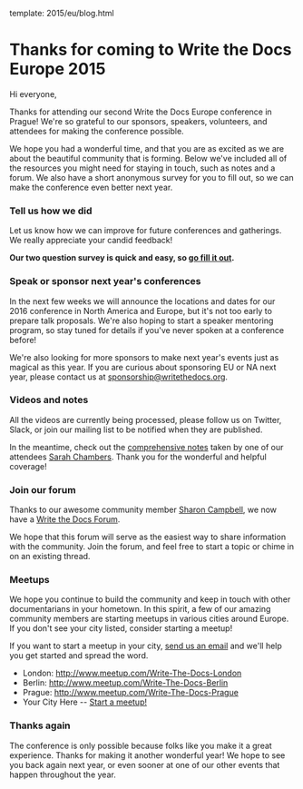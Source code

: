 template: 2015/eu/blog.html

Thanks for coming to Write the Docs Europe 2015
===============================================

Hi everyone,

Thanks for attending our second Write the Docs Europe conference in Prague! We're so grateful to our sponsors, speakers, volunteers, and attendees for making the conference possible.

We hope you had a wonderful time, and that you are as excited as we are about the beautiful community that is forming. Below we've included all of the resources you might need for staying in touch, such as notes and a forum. We also have a short anonymous survey for you to fill out, so we can make the conference even better next year.

### Tell us how we did

Let us know how we can improve for future conferences and gatherings. We really appreciate your candid feedback!

**Our two question survey is quick and easy, so [go fill it out](https://docs.google.com/forms/d/1_xCQxnoQMvUY-3EefUyrZYWgS8kpwVlGgabLy0MVtg4/viewform).**

### Speak or sponsor next year's conferences

In the next few weeks we will announce the locations and dates for our 2016 conference in North America and Europe,
but it's not too early to prepare talk proposals. We're also hoping to start a speaker mentoring program, so stay tuned for details if you've never spoken at a conference before!

We're also looking for more sponsors to make next year's events just as magical as this year. If you are curious about sponsoring EU or NA next year,
please contact us at [sponsorship@writethedocs.org](mailto:sponsorship@writethedocs.org).

### Videos and notes

All the videos are currently being processed, please follow us on Twitter, Slack, or join our mailing list
to be notified when they are published.

In the meantime, check out the [comprehensive notes](https://docs.google.com/document/d/1XhHMXaqV3UvVp-ltNZZEVdfiQFzY5adYQwBiiC-rk_4/edit) taken by one of our attendees [Sarah Chambers](https://twitter.com/sarahleeyoga). Thank you for the wonderful and helpful coverage!

### Join our forum

Thanks to our awesome community member [Sharon Campbell](https://twitter.com/captainshar), we now have a [Write the Docs Forum](http://forum.writethedocs.org/).

We hope that this forum will serve as the easiest way to share information with the community. Join the forum, and feel free to start a topic or chime in on an existing thread.

### Meetups

We hope you continue to build the community and keep in touch with other documentarians in your hometown. In this spirit, a few of our amazing community members are starting meetups in various cities around Europe. If you don't see your city listed, consider starting a meetup!

If you want to start a meetup in your city, [send us an email](mailto:europe@writethedocs.org) and we'll help you get started and spread the word.

* London: <http://www.meetup.com/Write-The-Docs-London>
* Berlin: <http://www.meetup.com/Write-The-Docs-Berlin>
* Prague: <http://www.meetup.com/Write-The-Docs-Prague>
* Your City Here -- [Start a meetup!](https://www.youtube.com/watch?v=ZwQ8Kd48d0w)

### Thanks again

The conference is only possible because folks like you make it a great experience.
Thanks for making it another wonderful year! We hope to see you back again next year,
or even sooner at one of our other events that happen throughout the year.
